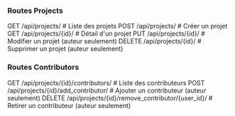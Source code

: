 ### Routes Projects
GET /api/projects/                          # Liste des projets
POST /api/projects/                         # Créer un projet
GET /api/projects/{id}/                     # Détail d'un projet
PUT /api/projects/{id}/                     # Modifier un projet (auteur seulement)
DELETE /api/projects/{id}/                  # Supprimer un projet (auteur seulement)

### Routes Contributors
GET /api/projects/{id}/contributors/        # Liste des contributeurs
POST /api/projects/{id}/add_contributor/    # Ajouter un contributeur (auteur seulement)
DELETE /api/projects/{id}/remove_contributor/{user_id}/  # Retirer un contributeur (auteur seulement)